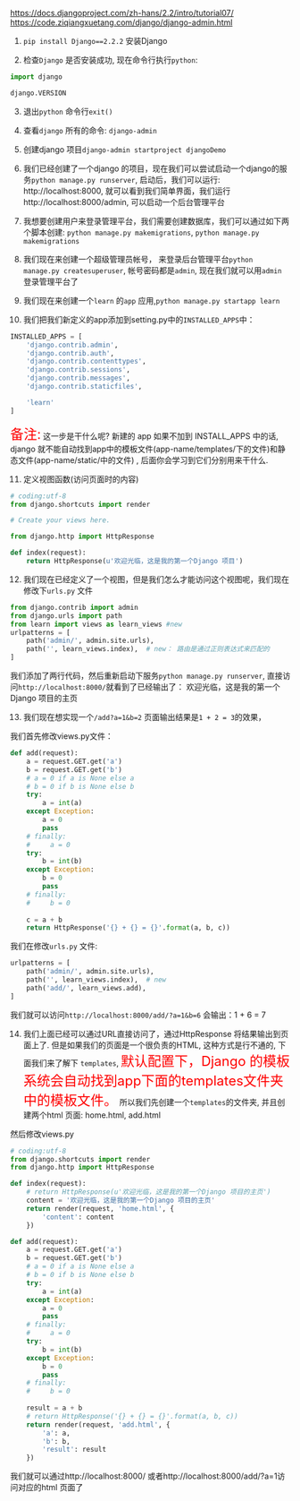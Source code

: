 https://docs.djangoproject.com/zh-hans/2.2/intro/tutorial07/
https://code.ziqiangxuetang.com/django/django-admin.html

1. `pip install Django==2.2.2` 安装Django

2. 检查`Django` 是否安装成功, 现在命令行执行`python`:
```python
import django

django.VERSION
```
3. 退出`python` 命令行`exit()`

4. 查看`django` 所有的命令: `django-admin`

5. 创建django 项目`django-admin startproject djangoDemo`

6. 我们已经创建了一个django 的项目，现在我们可以尝试启动一个django的服务`python manage.py runserver`,
   启动后，我们可以运行: http://localhost:8000, 就可以看到我们简单界面，我们运行http://localhost:8000/admin, 可以启动一个后台管理平台

7. 我想要创建用户来登录管理平台，我们需要创建数据库，我们可以通过如下两个脚本创建:
`python manage.py makemigrations`, `python manage.py makemigrations`

8. 我们现在来创建一个超级管理员帐号， 来登录后台管理平台`python manage.py createsuperuser`, 帐号密码都是`admin`, 现在我们就可以用`admin` 登录管理平台了

9. 我们现在来创建一个`learn` 的`app` 应用,`python manage.py startapp learn`

10. 我们把我们新定义的app添加到setting.py中的`INSTALLED_APPS`中：

```python
INSTALLED_APPS = [
    'django.contrib.admin',
    'django.contrib.auth',
    'django.contrib.contenttypes',
    'django.contrib.sessions',
    'django.contrib.messages',
    'django.contrib.staticfiles',

    'learn'
]
```
<font size=5 color=red>备注:</font>
这一步是干什么呢? 新建的 app 如果不加到 INSTALL_APPS 中的话, django 就不能自动找到app中的模板文件(app-name/templates/下的文件)和静态文件(app-name/static/中的文件) , 后面你会学习到它们分别用来干什么.

11. 定义视图函数(访问页面时的内容)
```python
# coding:utf-8
from django.shortcuts import render

# Create your views here.

from django.http import HttpResponse

def index(request):
    return HttpResponse(u'欢迎光临，这是我的第一个Django 项目')
```

12. 我们现在已经定义了一个视图，但是我们怎么才能访问这个视图呢，我们现在修改下`urls.py` 文件

```python
from django.contrib import admin
from django.urls import path
from learn import views as learn_views #new
urlpatterns = [
    path('admin/', admin.site.urls),
    path('', learn_views.index),  # new： 路由是通过正则表达式来匹配的
]
```
我们添加了两行代码，然后重新启动下服务`python manage.py runserver`, 直接访问`http://localhost:8000/`就看到了已经输出了： 欢迎光临，这是我的第一个Django 项目的主页

13. 我们现在想实现一个`/add?a=1&b=2` 页面输出结果是`1 + 2 = 3`的效果，

我们首先修改views.py文件：
```python
def add(request):
    a = request.GET.get('a')    
    b = request.GET.get('b')
    # a = 0 if a is None else a
    # b = 0 if b is None else b
    try: 
        a = int(a)
    except Exception:
        a = 0
        pass
    # finally:
    #     a = 0
    try: 
        b = int(b)
    except Exception:
        b = 0
        pass
    # finally:
    #     b = 0
     
    c = a + b
    return HttpResponse('{} + {} = {}'.format(a, b, c))

```
我们在修改`urls.py` 文件:
```python
urlpatterns = [
    path('admin/', admin.site.urls),
    path('', learn_views.index),  # new
    path('add/', learn_views.add),
]
```
我们就可以访问`http://localhost:8000/add/?a=1&b=6` 会输出：1 + 6 = 7 

14. 我们上面已经可以通过URL直接访问了，通过HttpResponse 将结果输出到页面上了.
但是如果我们的页面是一个很负责的HTML, 这种方式是行不通的, 下面我们来了解下 `templates`,
<font size=5 color=red>默认配置下，Django 的模板系统会自动找到app下面的templates文件夹中的模板文件。</font>
所以我们先创建一个`templates`的文件夹, 并且创建两个html 页面: home.html, add.html

然后修改views.py
```python
# coding:utf-8
from django.shortcuts import render
from django.http import HttpResponse

def index(request):
    # return HttpResponse(u'欢迎光临，这是我的第一个Django 项目的主页')
    content = '欢迎光临，这是我的第一个Django 项目的主页'
    return render(request, 'home.html', {
        'content': content
    })

def add(request):
    a = request.GET.get('a')    
    b = request.GET.get('b')
    # a = 0 if a is None else a
    # b = 0 if b is None else b
    try: 
        a = int(a)
    except Exception:
        a = 0
        pass
    # finally:
    #     a = 0
    try: 
        b = int(b)
    except Exception:
        b = 0
        pass
    # finally:
    #     b = 0
     
    result = a + b
    # return HttpResponse('{} + {} = {}'.format(a, b, c))
    return render(request, 'add.html', {
        'a': a,
        'b': b,
        'result': result
    })


```

我们就可以通过http://localhost:8000/ 或者http://localhost:8000/add/?a=1访问对应的html 页面了



